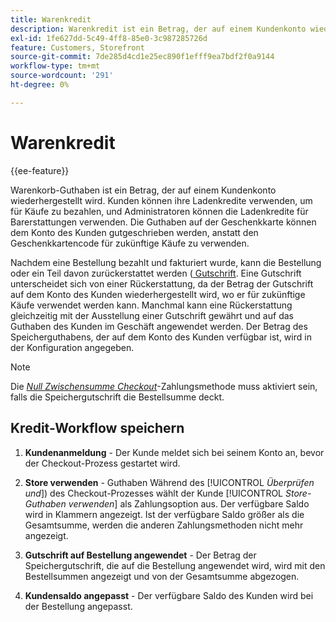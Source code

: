 ```yaml
---
title: Warenkredit
description: Warenkredit ist ein Betrag, der auf einem Kundenkonto wiederhergestellt wird und zur Zahlung für Käufe oder für Barerstattungen verwendet werden kann.
exl-id: 1fe627dd-5c49-4ff8-85e0-3c987285726d
feature: Customers, Storefront
source-git-commit: 7de285d4cd1e25ec890f1efff9ea7bdf2f0a9144
workflow-type: tm+mt
source-wordcount: '291'
ht-degree: 0%

---
```


# Warenkredit

{{ee-feature}}

Warenkorb-Guthaben ist ein Betrag, der auf einem Kundenkonto wiederhergestellt wird. Kunden können ihre Ladenkredite verwenden, um für Käufe zu bezahlen, und Administratoren können die Ladenkredite für Barerstattungen verwenden. Die Guthaben auf der Geschenkkarte können dem Konto des Kunden gutgeschrieben werden, anstatt den Geschenkkartencode für zukünftige Käufe zu verwenden.

Nachdem eine Bestellung bezahlt und fakturiert wurde, kann die Bestellung oder ein Teil davon zurückerstattet werden ([ Gutschrift](../stores-purchase/credit-memo-create.md). Eine Gutschrift unterscheidet sich von einer Rückerstattung, da der Betrag der Gutschrift auf dem Konto des Kunden wiederhergestellt wird, wo er für zukünftige Käufe verwendet werden kann. Manchmal kann eine Rückerstattung gleichzeitig mit der Ausstellung einer Gutschrift gewährt und auf das Guthaben des Kunden im Geschäft angewendet werden. Der Betrag des Speicherguthabens, der auf dem Konto des Kunden verfügbar ist, wird in der Konfiguration angegeben.

>[!NOTE]
>
>Die [_Null Zwischensumme Checkout_](../stores-purchase/zero-subtotal-checkout.md)-Zahlungsmethode muss aktiviert sein, falls die Speichergutschrift die Bestellsumme deckt.

## Kredit-Workflow speichern

1. **Kundenanmeldung** - Der Kunde meldet sich bei seinem Konto an, bevor der Checkout-Prozess gestartet wird.

1. **Store verwenden** - Guthaben Während des [!UICONTROL _Überprüfen und_]) des Checkout-Prozesses wählt der Kunde [!UICONTROL _Store-Guthaben verwenden_] als Zahlungsoption aus. Der verfügbare Saldo wird in Klammern angezeigt. Ist der verfügbare Saldo größer als die Gesamtsumme, werden die anderen Zahlungsmethoden nicht mehr angezeigt.

1. **Gutschrift auf Bestellung angewendet** - Der Betrag der Speichergutschrift, die auf die Bestellung angewendet wird, wird mit den Bestellsummen angezeigt und von der Gesamtsumme abgezogen.

1. **Kundensaldo angepasst** - Der verfügbare Saldo des Kunden wird bei der Bestellung angepasst.
